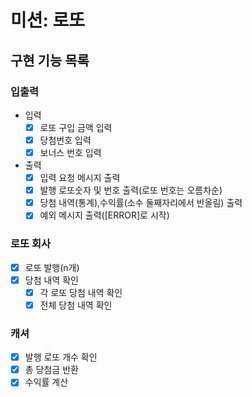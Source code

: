 # 미션: 로또

## 구현 기능 목록

### 입출력
- 입력
    - [X] 로또 구입 금액 입력
    - [X] 당첨번호 입력
    - [X] 보너스 번호 입력

- 출력
    - [X] 입력 요청 메시지 출력
    - [X] 발행 로또숫자 및 번호 출력(로또 번호는 오름차순)
    - [X] 당첨 내역(통계),수익률(소수 둘째자리에서 반올림) 출력
    - [X] 예외 메시지 출력([ERROR]로 시작)

### 로또 회사
- [X] 로또 발행(n개)
- [X] 당첨 내역 확인
  - [X] 각 로또 당첨 내역 확인
  - [X] 전체 당첨 내역 확인

### 캐셔
- [X] 발행 로또 개수 확인
- [X] 총 당첨금 반환
- [X] 수익률 계산
